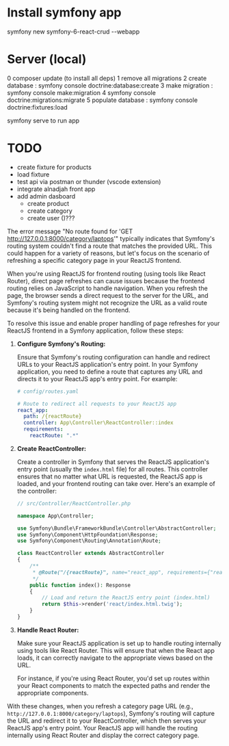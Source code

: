 # Install symfony app

symfony new symfony-6-react-crud --webapp

# Server (local)

0 composer update (to install all deps)
1 remove all migrations
2 create database : symfony console doctrine:database:create
3 make migration : symfony console make:migration
4 symfony console doctrine:migrations:migrate
5 populate database : symfony console doctrine:fixtures:load

symfony serve to run app

# TODO

- create fixture for products
- load fixture
- test api via postman or thunder (vscode extension)
- integrate alnadjah front app
- add admin dasboard
  - create product
  - create category
  - create user ()???

The error message "No route found for 'GET http://127.0.0.1:8000/category/laptops'" typically indicates that Symfony's routing system couldn't find a route that matches the provided URL. This could happen for a variety of reasons, but let's focus on the scenario of refreshing a specific category page in your ReactJS frontend.

When you're using ReactJS for frontend routing (using tools like React Router), direct page refreshes can cause issues because the frontend routing relies on JavaScript to handle navigation. When you refresh the page, the browser sends a direct request to the server for the URL, and Symfony's routing system might not recognize the URL as a valid route because it's being handled on the frontend.

To resolve this issue and enable proper handling of page refreshes for your ReactJS frontend in a Symfony application, follow these steps:

1. **Configure Symfony's Routing:**

   Ensure that Symfony's routing configuration can handle and redirect URLs to your ReactJS application's entry point. In your Symfony application, you need to define a route that captures any URL and directs it to your ReactJS app's entry point. For example:

   ```yaml
   # config/routes.yaml

   # Route to redirect all requests to your ReactJS app
   react_app:
     path: /{reactRoute}
     controller: App\Controller\ReactController::index
     requirements:
       reactRoute: ".*"
   ```

2. **Create ReactController:**

   Create a controller in Symfony that serves the ReactJS application's entry point (usually the `index.html` file) for all routes. This controller ensures that no matter what URL is requested, the ReactJS app is loaded, and your frontend routing can take over. Here's an example of the controller:

   ```php
   // src/Controller/ReactController.php

   namespace App\Controller;

   use Symfony\Bundle\FrameworkBundle\Controller\AbstractController;
   use Symfony\Component\HttpFoundation\Response;
   use Symfony\Component\Routing\Annotation\Route;

   class ReactController extends AbstractController
   {
       /**
        * @Route("/{reactRoute}", name="react_app", requirements={"reactRoute"=".+"})
        */
       public function index(): Response
       {
           // Load and return the ReactJS entry point (index.html)
           return $this->render('react/index.html.twig');
       }
   }
   ```

3. **Handle React Router:**

   Make sure your ReactJS application is set up to handle routing internally using tools like React Router. This will ensure that when the React app loads, it can correctly navigate to the appropriate views based on the URL.

   For instance, if you're using React Router, you'd set up routes within your React components to match the expected paths and render the appropriate components.

With these changes, when you refresh a category page URL (e.g., `http://127.0.0.1:8000/category/laptops`), Symfony's routing will capture the URL and redirect it to your ReactController, which then serves your ReactJS app's entry point. Your ReactJS app will handle the routing internally using React Router and display the correct category page.
